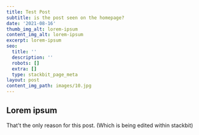 ```yaml
---
title: Test Post
subtitle: is the post seen on the homepage?
date: '2021-08-16'
thumb_img_alt: lorem-ipsum
content_img_alt: lorem-ipsum
excerpt: lorem-ipsum
seo:
  title: ''
  description: ''
  robots: []
  extra: []
  type: stackbit_page_meta
layout: post
content_img_path: images/10.jpg
---
```

## Lorem ipsum

That't the only reason for this post. (Which is being edited within stackbit)
